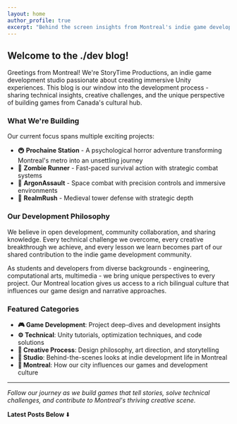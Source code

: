 ```yaml
---
layout: home
author_profile: true
excerpt: "Behind the screen insights from Montreal's indie game development scene. Unity tutorials, technical deep-dives, and the creative journey of StoryTime Productions."
---
```


## Welcome to the ./dev blog!

<div class="game-dev-highlight">
Greetings from Montreal! We're StoryTime Productions, an indie game development studio passionate about creating immersive Unity experiences. This blog is our window into the development process - sharing technical insights, creative challenges, and the unique perspective of building games from Canada's cultural hub.
</div>

### What We're Building

Our current focus spans multiple exciting projects:

- 🚇 **Prochaine Station** - A psychological horror adventure transforming Montreal's metro into an unsettling journey
- 🧟 **Zombie Runner** - Fast-paced survival action with strategic combat systems  
- 🚀 **ArgonAssault** - Space combat with precision controls and immersive environments
- 🏰 **RealmRush** - Medieval tower defense with strategic depth

### Our Development Philosophy

<div class="montreal-accent">
We believe in open development, community collaboration, and sharing knowledge. Every technical challenge we overcome, every creative breakthrough we achieve, and every lesson we learn becomes part of our shared contribution to the indie game development community.
</div>

As students and developers from diverse backgrounds - engineering, computational arts, multimedia - we bring unique perspectives to every project. Our Montreal location gives us access to a rich bilingual culture that influences our game design and narrative approaches.

### Featured Categories

- **🎮 Game Development**: Project deep-dives and development insights
- **⚙️ Technical**: Unity tutorials, optimization techniques, and code solutions  
- **🎨 Creative Process**: Design philosophy, art direction, and storytelling
- **🏢 Studio**: Behind-the-scenes looks at indie development life in Montreal
- **🌆 Montreal**: How our city influences our games and development culture

---

*Follow our journey as we build games that tell stories, solve technical challenges, and contribute to Montreal's thriving creative scene.*

**Latest Posts Below** ⬇️
